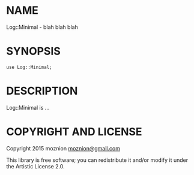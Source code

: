 NAME
====

Log::Minimal - blah blah blah

SYNOPSIS
========

    use Log::Minimal;

DESCRIPTION
===========

Log::Minimal is ...

COPYRIGHT AND LICENSE
=====================

Copyright 2015 moznion <moznion@gmail.com>

This library is free software; you can redistribute it and/or modify it under the Artistic License 2.0.
